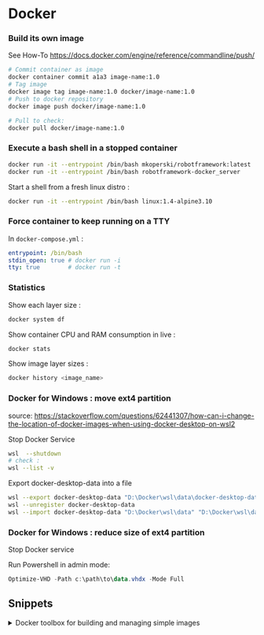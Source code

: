 # Docker 

### Build its own image

See How-To https://docs.docker.com/engine/reference/commandline/push/

```bash
# Commit container as image
docker container commit a1a3 image-name:1.0
# Tag image 
docker image tag image-name:1.0 docker/image-name:1.0
# Push to docker repository
docker image push docker/image-name:1.0

# Pull to check:
docker pull docker/image-name:1.0
```

### Execute a bash shell in a stopped container

```bash
docker run -it --entrypoint /bin/bash mkoperski/robotframework:latest
docker run -it --entrypoint /bin/bash robotframework-docker_server
```
Start a shell from a fresh linux distro :
```bash
docker run -it --entrypoint /bin/bash linux:1.4-alpine3.10
```

### Force container to keep running on a TTY

In `docker-compose.yml` :

```yaml
entrypoint: /bin/bash
stdin_open: true # docker run -i
tty: true        # docker run -t
```

### Statistics

Show each layer size :

```bash
docker system df
```

Show container CPU and RAM consumption in live :

```bash
docker stats
```

Show image layer sizes :

```bash
docker history <image_name>
```

### Docker for Windows : move ext4 partition

source: https://stackoverflow.com/questions/62441307/how-can-i-change-the-location-of-docker-images-when-using-docker-desktop-on-wsl2

Stop Docker Service

```bash
wsl  --shutdown
# check : 
wsl --list -v
```
Export docker-desktop-data into a file

```bash
wsl --export docker-desktop-data "D:\Docker\wsl\data\docker-desktop-data.tar"
wsl --unregister docker-desktop-data
wsl --import docker-desktop-data "D:\Docker\wsl\data" "D:\Docker\wsl\data\docker-desktop-data.tar" --version 2
```

### Docker for Windows : reduce size of ext4 partition

Stop Docker service

Run Powershell in admin mode:

```powershell
Optimize-VHD -Path c:\path\to\data.vhdx -Mode Full
```


## Snippets

<p><details>
  <summary>Docker toolbox for building and managing simple images</summary>
  
```bash
#!/bin/bash

# TODO : improve dynamic options

#######################################
# VARIABLES
#######################################

BUILD_VERSION=v0.01
IMAGE_NAME=$CLI_IMAGE_NAME
HTTPD_PORT=8083

ACTION=$1

#######################################
# fix docker volume mount from git bash, cygwin terms :
#######################################
case $TERM in
 cygwin)
   export MSYS_NO_PATHCONV=1
   ;;
esac


case "$ACTION" in
  #######################################
  # Build Docker Image from Dockerfile  #
  #######################################
  build)
  docker build . -t ${IMAGE_NAME}:${BUILD_VERSION}
  echo Available images:
  docker image ls | grep ${IMAGE_NAME}
  ;;
  
  start)
  echo docker run --rm -d -v \"C:\\Users\\FP17228\\Desktop\\sigma\\public:/usr/local/apache2/htdocs\" -p \"${HTTPD_PORT}:80\" ${IMAGE_NAME}:${BUILD_VERSION}
  ;;
  
  attachc)
  CONTAINER_ID=`docker ps | grep "${IMAGE_NAME}:${BUILD_VERSION}" | awk '{print $1}'`
  docker exec -it $CONTAINER_ID bash
  ;;
  
  attachi)
  echo docker run --rm -it --entrypoint \"bash\" -v \"C:\\Path\\To\\Public:/usr/local/apache2/htdocs\" -p \"${HTTPD_PORT}:80\" ${IMAGE_NAME}:${BUILD_VERSION}
  ;;
  
  logs)
  CONTAINER_ID=`docker ps | grep "${IMAGE_NAME}:${BUILD_VERSION}" | awk '{print $1}'`
  docker logs -n 30 -f $CONTAINER_ID
  ;;
  
  stop)
  CONTAINER_ID=`docker ps | grep "${IMAGE_NAME}:${BUILD_VERSION}" | awk '{print $1}'`
  docker stop $CONTAINER_ID
  ;;
  
  status)
  docker ps -a | grep "${IMAGE_NAME}:${BUILD_VERSION}"
  ;;
  
  *)
    echo "Usage: $0 {build|start|attachc|attachi|logs|stop|status}"
    exit 1
esac

```
</p>

